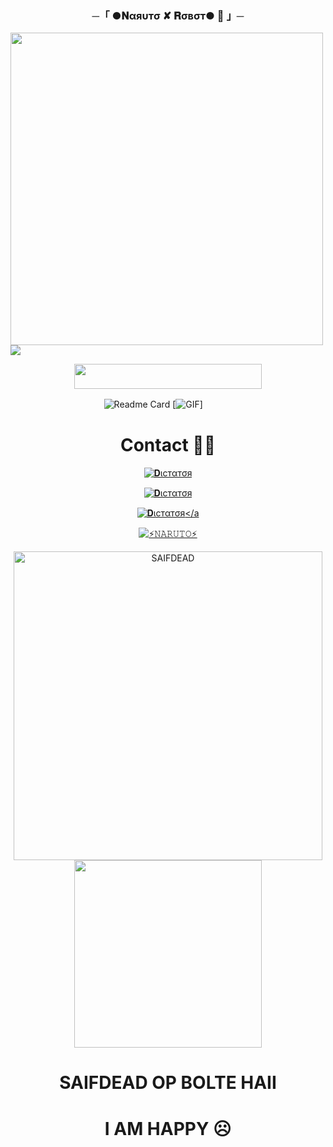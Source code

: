 
<h3 align="center">
    ─「 ●𝐍αяυтσ ✘ 𝐑σвσт● 🫧 」─
</h3>

<p3 align="center">
  <img src="https://telegra.ph/file/ee8ac17daa63d59d36e8c.jpg"width="500">
</h3>

  <img src="https://readme-typing-svg.herokuapp.com?color=DC143C&center=true&lines=──+「+●+𝐍αяʋтσ+✘+𝐑σвσт+🫧+」+──;𝙰𝙽+𝙰𝙳𝚅𝙰𝙽𝙲𝙴𝙳+𝙶𝚁𝙾𝚄𝙿𝚂+𝙼𝙰𝙽𝙰𝙶𝙴𝙼𝙴𝙽𝚃+𝙱𝙾𝚃+💕&width=600&height=180">


<p align="center"><a href="https://dashboard.heroku.com/new?template=https://github.com/SAIFDEAD/NARUTO-ROBOT"> <img src="https://img.shields.io/badge/Deploy%20On%20Heroku-green?style=for-the-badge&logo=heroku" width="300" height="40.0"/></a></p>

![Readme Card](https://github-readme-stats.vercel.app/api/pin/?username=SAIFDEAD&repo=NARUTO-ROBOT&theme=flag-india)
[![GIF](https://github.com/SAIFDEAD/NARUTO-ROBOT/blob/main/SAIFDEAD.gif)] ㅤ ㅤㅤ


# Contact 💖😎
<a href="https://t.me/SAIF_DICTATOR"><img title="𝐃ιcтαтσя" src="https://img.shields.io/badge/𝐃ιcтaтor-%23000000.svg?&style=for-the-badge&logo=telegram&logoColor=61DAFB"></a>

<a href="https://t.me/SAIFHELPGC"><img title="𝐃ιcтαтσя" src="https://img.shields.io/badge/𝙶𝚁𝙾𝚄𝙿-%23000000.svg?&style=for-the-badge&logo=telegram&logoColor=61DAFB"></a>

<a href="https://t.me/SAIFALLBOT"><img title="𝐃ιcтαтσя" src="https://img.shields.io/badge/𝙰𝙱𝙾𝚄𝚃-%23000000.svg?&style=for-the-badge&logo=telegram&logoColor=61DAFB"></a


   [![⚡𝙽𝙰𝚁𝚄𝚃𝙾⚡](https://github-stats-alpha.vercel.app/api?username=SAIFDEAD "SAIF")](https://github-stats-alpha.vercel.app/api?username=SAIFDEAD   "NARUTO-ROBOT")
                  

<p><img width="494" align="center" src="https://github-readme-stats.vercel.app/api/top-langs?username=SAIFDEAD&show_icons=true&locale=en&layout=compact" alt="SAIFDEAD" 

<p3 align="center">
  <img src="https://telegra.ph/file/c92b91e44e9174f083448.jpg"width="300">
</h3>







# SAIFDEAD OP BOLTE HAII 

# I AM HAPPY ☹️
